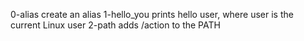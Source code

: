 0-alias create an alias
1-hello_you prints hello user, where user is the current Linux user
2-path adds /action to the PATH
